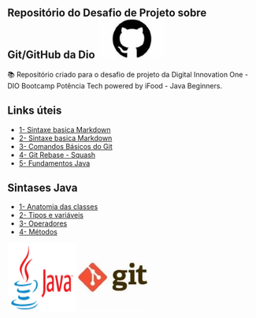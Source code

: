 
## Repositório do Desafio de Projeto sobre Git/GitHub da Dio [![Imagem logo git](/Imagens/logo_github.jpg)](https://github.com/RafaelaDiniz?tab=repositories)

 

📚 Repositório criado para o desafio de projeto da Digital Innovation One - DIO
          Bootcamp Potência Tech powered by iFood - Java Beginners.



## Links úteis

- [1- Sintaxe basica Markdown](https://www.markdownguide.org/basic-syntax/)
- [2- Sintaxe basica Markdown](https://markdown.net.br/sintaxe-basica/)
- [3- Comandos Básicos do Git](https://github.com/RafaelaDiniz/dio-desafio-github-primeiro-repc/blob/main/introdu%C3%A7%C3%A3o%20ao%20Git%20e%20GitHUB/Comandos%20basicos%20Git.md)
- [4- Git Rebase - Squash](https://github.com/RafaelaDiniz/dio-desafio-github-primeiro-repc/blob/main/introdu%C3%A7%C3%A3o%20ao%20Git%20e%20GitHUB/Git%20Rebase%20-%20Squash.md)
- [5- Fundamentos Java](https://github.com/RafaelaDiniz/dio-desafio-github-primeiro-repc/blob/main/Java/Java%20Fundamentos.md)
## Sintases Java
- [1- Anatomia das classes](https://glysns.gitbook.io/java-basico/sintaxe/anatomia-das-classes)
- [2- Tipos e variáveis](https://glysns.gitbook.io/java-basico/sintaxe/variaveis)
- [3- Operadores](https://glysns.gitbook.io/java-basico/sintaxe/operadores)
- [4- Métodos](https://glysns.gitbook.io/java-basico/sintaxe/metodos)




[![Imagem logo java](Imagens/logo_java.png)](https://www.java.com/pt-BR)
[![Imagem logo git](/Imagens/logo_git.jpg)](https://git-scm.com/)
